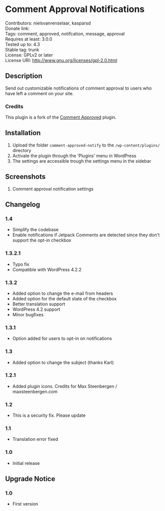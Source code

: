 # Comment Approval Notifications

Contributors: nielsvanrenselaar, kasparsd   
Donate link:    
Tags: comment, approved, notifcation, message, approval   
Requires at least: 3.0.0   
Tested up to: 4.3   
Stable tag: trunk   
License: GPLv2 or later   
License URI: http://www.gnu.org/licenses/gpl-2.0.html   

## Description

Send out customizable notifications of comment approval to users who have left a comment on your site.

### Credits

This plugin is a fork of the [Comment Approved](https://wordpress.org/plugins/comment-approved/) plugin.


## Installation

1. Upload the folder `comment-approved-notify` to the `/wp-content/plugins/` directory
2. Activate the plugin through the 'Plugins' menu in WordPress
3. The settings are accessible trough the settings menu in the sidebar


## Screenshots

1. Comment approval notification settings


## Changelog

### 1.4

* Simplify the codebase
* Enable notifications if Jetpack Comments are detected since they don't support the opt-in checkbox

### 1.3.2.1

* Typo fix
* Compatible with WordPress 4.2.2

### 1.3.2

* Added option to change the e-mail from headers
* Added option for the default state of the checkbox
* Better translation support
* WordPress 4.2 support
* Minor bugfixes

### 1.3.1

* Option added for users to opt-in on notifications

### 1.3

* Added option to change the subject (thanks Karl)

### 1.2.1

* Added plugin icons. Credits for Max Steenbergen / maxsteenbergen.com

### 1.2

* This is a security fix. Please update

### 1.1

* Translation error fixed

### 1.0

* Initial release


## Upgrade Notice

### 1.0

* First version
